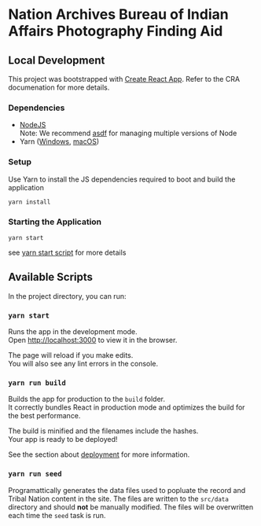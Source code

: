 # Nation Archives Bureau of Indian Affairs Photography Finding Aid

## Local Development

This project was bootstrapped with [Create React App](https://github.com/facebook/create-react-app). Refer to the CRA documenation for more details.

### Dependencies

- [NodeJS](https://nodejs.org/en/)  
  Note: We recommend [asdf](https://github.com/asdf-vm/asdf) for managing multiple versions of Node
- Yarn
  ([Windows](https://yarnpkg.com/en/docs/install#windows-stable), [macOS](https://yarnpkg.com/en/docs/install#mac-stable))

### Setup

Use Yarn to install the JS dependencies required to boot and build the application

```
yarn install
```

### Starting the Application

```
yarn start
```

see [yarn start script](#yarn-start) for more details

## Available Scripts

In the project directory, you can run:

### `yarn start`

Runs the app in the development mode.<br />
Open [http://localhost:3000](http://localhost:3000) to view it in the browser.

The page will reload if you make edits.<br />
You will also see any lint errors in the console.

### `yarn run build`

Builds the app for production to the `build` folder.<br />
It correctly bundles React in production mode and optimizes the build for the best performance.

The build is minified and the filenames include the hashes.<br />
Your app is ready to be deployed!

See the section about [deployment](https://facebook.github.io/create-react-app/docs/deployment) for more information.

### `yarn run seed`

Programattically generates the data files used to popluate the record and Tribal Nation content in the site. The files are written to the `src/data` directory and should **not** be manually modified. The files will be overwritten each time the `seed` task is run.
